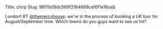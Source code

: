 Title: chirp
Slug: 96f7b09dc569f2164669cef0f1e16ceb

London! RT <a href="http://twitter.com/themercyhouse">@themercyhouse</a>: we're in the process of booking a UK tour for August/September time. Which towns do you guys want to see us hit?
